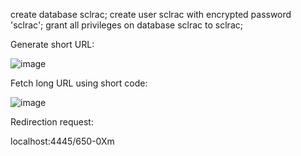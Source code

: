 create database sclrac;
create user sclrac with encrypted password 'sclrac';
grant all privileges on database sclrac to sclrac;

 Generate short URL:
 
![image](https://user-images.githubusercontent.com/23206042/120090643-c1891480-c121-11eb-9304-eabac67d924e.png)

Fetch long URL using short code:

![image](https://user-images.githubusercontent.com/23206042/120090896-b9ca6f80-c123-11eb-8e4e-b2472b6f0116.png)


Redirection request:

localhost:4445/650-0Xm
